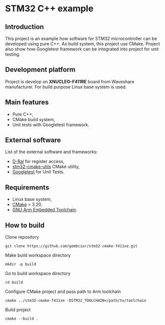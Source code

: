 # STM32 C++ example

## Introduction
This project is an example how software for STM32 microcontroller can be developed using pure C++.
As build system, this project use CMake.
Project also show how Googletest framework can be integrated into project for unit testing.

## Development platform
Project is develop on **XNUCLEO-F411RE** board from Waveshare manufacturer.
For build purpose Linux base system is used.

## Main features
 - Pure C++,
 - CMake build system,
 - Unit tests with Googletest framework.

## External software
List of the external software and frameworks:
 - [D-Ral](https://github.com/gembcior/d-ral) for register access,
 - [stm32-cmake-utils](https://github.com/gembcior/stm32-cmake-utils) CMake utility,
 - [Googletest](https://github.com/google/googletest) for Unit Tests.

## Requirements
 - Linux base system,
 - [CMake](https://cmake.org/) > 3.20,
 - [GNU Arm Embedded Toolchain](https://developer.arm.com/tools-and-software/open-source-software/developer-tools/gnu-toolchain/gnu-rm/downloads).

## How to build
Clone repository
```
git clone https://github.com/gembcior/stm32-cmake-f411xe.git
```

Make build workspace directory
```
mkdir -p build
```

Go to build workspace directory
```
cd build
```

Configure CMake project and pass path to Arm toolchain
```
cmake ../stm32-cmake-f411xe -DSTM32_TOOLCHAIN=/path/to/toolchain
```

Build project
```
cmake --build .
```
